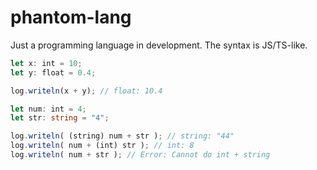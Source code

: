 # phantom-lang

Just a programming language in development.
The syntax is JS/TS-like.

```ts
let x: int = 10;
let y: float = 0.4;

log.writeln(x + y); // float: 10.4

let num: int = 4;
let str: string = "4";

log.writeln( (string) num + str ); // string: "44"
log.writeln( num + (int) str ); // int: 8
log.writeln( num + str ); // Error: Cannot do int + string
```
